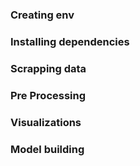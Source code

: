 ### Creating env
### Installing dependencies
### Scrapping data
### Pre Processing
### Visualizations
### Model building